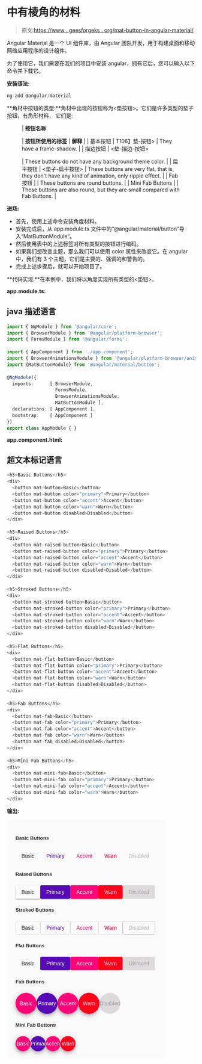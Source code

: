 # <mat-button>中有棱角的材料</mat-button>

> 原文:[https://www . geesforgeks . org/mat-button-in-angular-material/](https://www.geeksforgeeks.org/mat-button-in-angular-material/)

Angular Material 是一个 UI 组件库，由 Angular 团队开发，用于构建桌面和移动网络应用程序的设计组件。

为了使用它，我们需要在我们的项目中安装 angular，拥有它后，您可以输入以下命令并下载它。

**安装语法:**

```ts
ng add @angular/material

```

**角材中按钮的类型:**角材中出现的按钮称为<垫按钮>。它们是许多类型的垫子按钮，有角形材料， 它们是:

<figure class="table">

| **按钮名称**

 | **按钮所使用的标签** | **解释** |
| 基本按钮 | T106】垫-按钮> | They have a frame-shadow. |
| 描边按钮 | <垫-描边-按钮>

 | These buttons do not have any background theme color. |
| 扁平按钮 | <垫子-扁平按钮> | These buttons are very flat, that is, they don't have any kind of animation, only ripple effect. |
| Fab 按钮 | <mat-Fab> | These buttons are round buttons. |
| Mini Fab Buttons | <mat-Mini-Fab> | These buttons are also round, but they are small compared with Fab Buttons. |

</figure>

**进场:**

*   首先，使用上述命令安装角度材料。
*   安装完成后，从 app.module.ts 文件中的“@angular/material/button”导入“MatButtonModule”。
*   然后使用表中的上述标签对所有类型的按钮进行编码。
*   如果我们想改变主题，那么我们可以使用 color 属性来改变它。在 angular 中，我们有 3 个主题，它们是主要的、强调的和警告的。
*   完成上述步骤后，就可以开始项目了。

**代码实现:**在本例中，我们将以角度实现所有类型的<垫钮>。

**app.module.ts:**

## java 描述语言

```ts
import { NgModule } from '@angular/core';
import { BrowserModule } from '@angular/platform-browser';
import { FormsModule } from '@angular/forms';

import { AppComponent } from './app.component';
import { BrowserAnimationsModule } from '@angular/platform-browser/animations';
import {MatButtonModule} from '@angular/material/button';

@NgModule({
  imports:      [ BrowserModule, 
                  FormsModule, 
                  BrowserAnimationsModule, 
                  MatButtonModule ],
  declarations: [ AppComponent ],
  bootstrap:    [ AppComponent ]
})
export class AppModule { }
```

**app.component.html:**

## 超文本标记语言

```ts
<h5>Basic Buttons</h5>
<div>
  <button mat-button>Basic</button>
  <button mat-button color="primary">Primary</button>
  <button mat-button color="accent">Accent</button>
  <button mat-button color="warn">Warn</button>
  <button mat-button disabled>Disabled</button>
</div>

<h5>Raised Buttons</h5>
<div>
  <button mat-raised-button>Basic</button>
  <button mat-raised-button color="primary">Primary</button>
  <button mat-raised-button color="accent">Accent</button>
  <button mat-raised-button color="warn">Warn</button>
  <button mat-raised-button disabled>Disabled</button>
</div>

<h5>Stroked Buttons</h5>
<div>
  <button mat-stroked-button>Basic</button>
  <button mat-stroked-button color="primary">Primary</button>
  <button mat-stroked-button color="accent">Accent</button>
  <button mat-stroked-button color="warn">Warn</button>
  <button mat-stroked-button disabled>Disabled</button>
</div>

<h5>Flat Buttons</h5>
<div>
  <button mat-flat-button>Basic</button>
  <button mat-flat-button color="primary">Primary</button>
  <button mat-flat-button color="accent">Accent</button>
  <button mat-flat-button color="warn">Warn</button>
  <button mat-flat-button disabled>Disabled</button>
</div>

<h5>Fab Buttons</h5>
<div>
  <button mat-fab>Basic</button>
  <button mat-fab color="primary">Primary</button>
  <button mat-fab color="accent">Accent</button>
  <button mat-fab color="warn">Warn</button>
  <button mat-fab disabled>Disabled</button>
</div>

<h5>Mini Fab Buttons</h5>
<div>
  <button mat-mini-fab>Basic</button>
  <button mat-mini-fab color="primary">Primary</button>
  <button mat-mini-fab color="accent">Accent</button>
  <button mat-mini-fab color="warn">Warn</button>
</div>
```

**输出:**

![](img/d3c564ff5c70f65ca7fe0439ebd6ad01.png)